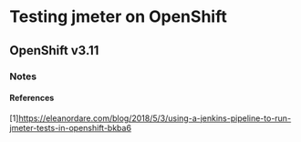 # Testing jmeter on OpenShift
## OpenShift v3.11

### Notes



#### References
[1]https://eleanordare.com/blog/2018/5/3/using-a-jenkins-pipeline-to-run-jmeter-tests-in-openshift-bkba6
